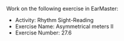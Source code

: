Work on the following exercise in EarMaster:
- Activity: Rhythm Sight-Reading
- Exercise Name: Asymmetrical meters II
- Exercise Number: 27.6
